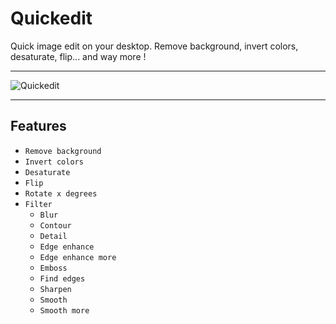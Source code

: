 # Quickedit
Quick image edit on your desktop. Remove background, invert colors, desaturate, flip... and way more !

- - - -

![Quickedit](https://github.com/txoriurdina/assets/blob/main/quickedit.png "Quickedit presentation") 

- - - -

## Features ##
* `Remove background`
* `Invert colors`
* `Desaturate`
* `Flip`
* `Rotate x degrees`
* `Filter`
  * `Blur`
  * `Contour`
  * `Detail`
  * `Edge enhance`
  * `Edge enhance more`
  * `Emboss`
  * `Find edges`
  * `Sharpen`
  * `Smooth`
  * `Smooth more`
